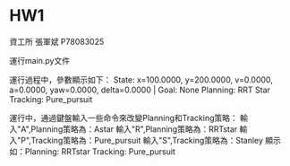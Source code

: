 HW1
===============================
資工所    張軍斌   P78083025

 運行main.py文件
 
 運行過程中，參數顯示如下：
 State: x=100.0000, y=200.0000, v=0.0000, a=0.0000, yaw=0.0000, delta=0.0000 | Goal: None   Planning:  RRT Star   Tracking:  Pure_pursuit
 
 運行中，通過鍵盤輸入一些命令來改變Planning和Tracking策略：
     輸入"A",Planning策略為：Astar
     輸入"R",Planning策略為：RRTstar
     輸入"P",Tracking策略為：Pure_pursuit
     輸入"S",Tracking策略為：Stanley
 顯示如：Planning:  RRTstar   Tracking:  Pure_pursuit  
